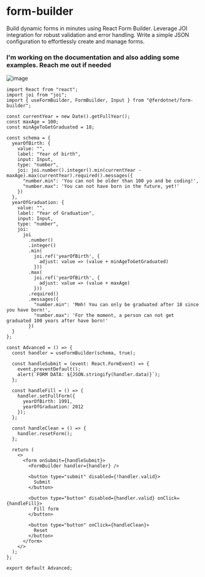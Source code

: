 # form-builder
Build dynamic forms in minutes using React Form Builder. Leverage JOI integration for robust validation and error handling. Write a simple JSON configuration to effortlessly create and manage forms.

### I'm working on the documentation and also adding some examples. Reach me out if needed


![image](https://github.com/fermdotnet/form-builder/assets/11689288/cd9637be-9980-4ebf-b3eb-678ff28c9dbb)

```
import React from "react";
import joi from "joi";
import { useFormBuilder, FormBuilder, Input } from "@ferdotnet/form-builder";

const currentYear = new Date().getFullYear();
const maxAge = 100;
const minAgeToGetGraduated = 18;

const schema = {
  yearOfBirth: {
    value: "",
    label: "Year of birth",
    input: Input,
    type: "number",
    joi: joi.number().integer().min(currentYear - maxAge).max(currentYear).required().messages({
      "number.min": 'You can not be older than 100 yo and be coding!',
      "number.max": 'You can not have born in the future, yet!'
    })
  },
  yearOfGraduation: {
    value: "",
    label: "Year of Graduation",
    input: Input,
    type: "number",
    joi:
      joi
        .number()
        .integer()
        .min(
          joi.ref('yearOfBirth', {
            adjust: value => (value + minAgeToGetGraduated)
          }))
        .max(
          joi.ref('yearOfBirth', {
            adjust: value => (value + maxAge)
          }))
        .required()
        .messages({
          "number.min": 'Mmh! You can only be graduated after 18 since you have born!',
          "number.max": 'For the moment, a person can not get graduated 100 years after have born!'
        })
  }
};

const Advanced = () => {
  const handler = useFormBuilder(schema, true);

  const handleSubmit = (event: React.FormEvent) => {
    event.preventDefault();
    alert(`FORM DATA: ${JSON.stringify(handler.data)}`);
  };

  const handleFill = () => {
    handler.setFullForm({
      yearOfBirth: 1991,
      yearOfGraduation: 2012
    });
  };

  const handleClean = () => {
    handler.resetForm();
  };

  return (
    <>
      <form onSubmit={handleSubmit}>
        <FormBuilder handler={handler} />

        <button type="submit" disabled={!handler.valid}>
          Submit
        </button>

        <button type="button" disabled={handler.valid} onClick={handleFill}>
          Fill form
        </button>

        <button type="button" onClick={handleClean}>
          Reset
        </button>
      </form>
    </>
  );
};

export default Advanced;
```
